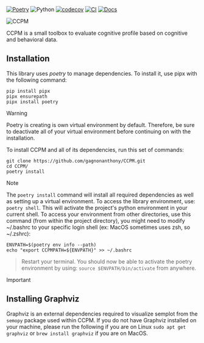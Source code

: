 [![Poetry](https://img.shields.io/endpoint?url=https://python-poetry.org/badge/v0.json)](https://python-poetry.org/)
![Python](https://img.shields.io/badge/Python-3.10%2B-blue)
[![codecov](https://codecov.io/gh/gagnonanthony/CCPM/graph/badge.svg?token=7P0QUI6B8U)](https://codecov.io/gh/gagnonanthony/CCPM)
[![CI](https://github.com/gagnonanthony/CCPM/actions/workflows/build-dev.yml/badge.svg?branch=main)](https://github.com/gagnonanthony/CCPM/actions/workflows/build-dev.yml)
[![Docs](https://github.com/gagnonanthony/CCPM/actions/workflows/deploy.yml/badge.svg?branch=main)](https://github.com/gagnonanthony/CCPM/actions/workflows/build-dev.yml)

![CCPM](https://user-images.githubusercontent.com/79757265/225111405-0a5e9a60-4702-4aa7-89fc-d353124dfb63.png)

CCPM is a small toolbox to evaluate cognitive profile based on cognitive and behavioral data. 

## Installation

This library uses *poetry* to manage dependencies. To install it, use pipx with
the following command:

```
pip install pipx
pipx ensurepath
pipx install poetry
```

> [!WARNING]
> Poetry is creating is own virtual environment by default. Therefore, be sure
> to deactivate all of your virtual environment before continuing on with the
> installation.

To install CCPM and all of its dependencies, run this set of commands:

```
git clone https://github.com/gagnonanthony/CCPM.git
cd CCPM/
poetry install
```

> [!NOTE]
> The `poetry install` command will install all required dependencies as well
> as setting up a virtual environment. To access the library environment, use:
> `poetry shell`. This will activate the project's python environment in your
> current shell.
> To access your environment from other directories, use this command (from
> within the project directory), you might need to modify ~/.bashrc to your 
> specific login shell (ex: MacOS sometimes uses zsh, so ~/.zshrc):
```
ENVPATH=$(poetry env info --path)
echo "export CCPMPATH=${ENVPATH}" >> ~/.bashrc
```
> Restart your terminal. You should now be able to activate the poetry
> environment by using: `source $ENVPATH/bin/activate` from anywhere.

> [!IMPORTANT]
> ## Installing Graphviz
> Graphviz is an external dependencies required to visualize semplot from the
> ``semopy`` package used within CCPM. If you do not have Graphviz installed on
> your machine, please run the following if you are on Linux `sudo apt get graphviz`
> or `brew install graphviz` if you are on MacOS. 
